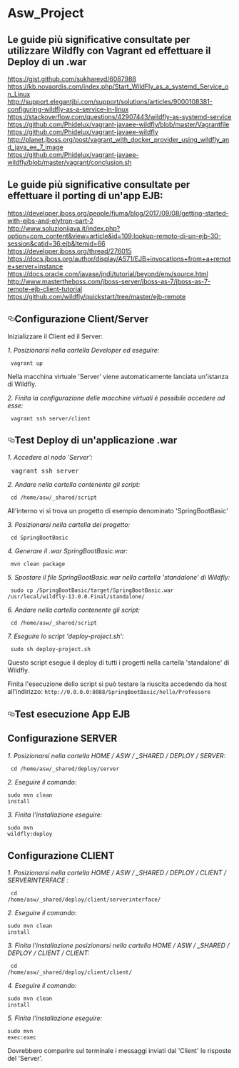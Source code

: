 # Asw_Project


## Le guide più significative consultate per utilizzare Wildfly con Vagrant ed effettuare il Deploy di un .war 

https://gist.github.com/sukharevd/6087988 <br />
https://kb.novaordis.com/index.php/Start_WildFly_as_a_systemd_Service_on_Linux <br />
http://support.elegantjbi.com/support/solutions/articles/9000108381-configuring-wildfly-as-a-service-in-linux <br />
https://stackoverflow.com/questions/42907443/wildfly-as-systemd-service <br />
https://github.com/Phidelux/vagrant-javaee-wildfly/blob/master/Vagrantfile <br />
https://github.com/Phidelux/vagrant-javaee-wildfly <br />
http://planet.jboss.org/post/vagrant_with_docker_provider_using_wildfly_and_java_ee_7_image <br />
https://github.com/Phidelux/vagrant-javaee-wildfly/blob/master/vagrant/conclusion.sh <br />

## Le guide più significative consultate per effettuare il porting di un'app EJB:

https://developer.jboss.org/people/fjuma/blog/2017/09/08/getting-started-with-ejbs-and-elytron-part-2 <br />
http://www.soluzionijava.it/index.php?option=com_content&view=article&id=109:lookup-remoto-di-un-ejb-30-session&catid=36:ejb&Itemid=66 <br />
https://developer.jboss.org/thread/276015 <br />
https://docs.jboss.org/author/display/AS71/EJB+invocations+from+a+remote+server+instance <br />
https://docs.oracle.com/javase/jndi/tutorial/beyond/env/source.html <br />
http://www.mastertheboss.com/jboss-server/jboss-as-7/jboss-as-7-remote-ejb-client-tutorial <br />
https://github.com/wildfly/quickstart/tree/master/ejb-remote <br />

<h2><a id="user-content-usage" class="anchor" aria-hidden="true" href="#usage"><svg class="octicon octicon-link" viewBox="0 0 16 16" version="1.1" width="16" height="16" aria-hidden="true"><path fill-rule="evenodd" d="M4 9h1v1H4c-1.5 0-3-1.69-3-3.5S2.55 3 4 3h4c1.45 0 3 1.69 3 3.5 0 1.41-.91 2.72-2 3.25V8.59c.58-.45 1-1.27 1-2.09C10 5.22 8.98 4 8 4H4c-.98 0-2 1.22-2 2.5S3 9 4 9zm9-3h-1v1h1c1 0 2 1.22 2 2.5S13.98 12 13 12H9c-.98 0-2-1.22-2-2.5 0-.83.42-1.64 1-2.09V6.25c-1.09.53-2 1.84-2 3.25C6 11.31 7.55 13 9 13h4c1.45 0 3-1.69 3-3.5S14.5 6 13 6z"></path></svg></a>Configurazione Client/Server</h2>

Inizializzare il Client ed il Server:

*1. Posizionarsi nella cartella Developer ed eseguire:*
<pre><code> vagrant up </code></pre>

Nella macchina virtuale 'Server' viene automaticamente lanciata un'istanza di Wildfly.

*2. Finita la configurazione delle macchine virtuali è possibile accedere ad esse:*
<pre><code> vagrant ssh server/client </code></pre>

<h2><a id="user-content-usage" class="anchor" aria-hidden="true" href="#usage"><svg class="octicon octicon-link" viewBox="0 0 16 16" version="1.1" width="16" height="16" aria-hidden="true"><path fill-rule="evenodd" d="M4 9h1v1H4c-1.5 0-3-1.69-3-3.5S2.55 3 4 3h4c1.45 0 3 1.69 3 3.5 0 1.41-.91 2.72-2 3.25V8.59c.58-.45 1-1.27 1-2.09C10 5.22 8.98 4 8 4H4c-.98 0-2 1.22-2 2.5S3 9 4 9zm9-3h-1v1h1c1 0 2 1.22 2 2.5S13.98 12 13 12H9c-.98 0-2-1.22-2-2.5 0-.83.42-1.64 1-2.09V6.25c-1.09.53-2 1.84-2 3.25C6 11.31 7.55 13 9 13h4c1.45 0 3-1.69 3-3.5S14.5 6 13 6z"></path></svg></a>Test Deploy di un'applicazione .war</h2>

*1. Accedere al nodo 'Server':*
<pre></code> vagrant ssh server </pre></code>

*2. Andare nella cartella contenente gli script:*
<pre><code> cd /home/asw/_shared/script </code></pre>

All'interno vi si trova un progetto di esempio denominato 'SpringBootBasic'

*3. Posizionarsi nella cartella del progetto:*
<pre><code> cd SpringBootBasic </pre></code>

*4. Generare il .war SpringBootBasic.war:*
<pre><code> mvn clean package </pre></code>

*5. Spostare il file SpringBootBasic.war nella cartella 'standalone' di Wildfly:*
<pre><code> sudo cp /SpringBootBasic/target/SpringBootBasic.war /usr/local/wildfly-13.0.0.Final/standalone/ </pre></code>

*6. Andare nella cartella contenente gli script:*
<pre><code> cd /home/asw/_shared/script </code></pre>

*7. Eseguire lo script 'deploy-project.sh':*
<pre><code> sudo sh deploy-project.sh </pre></code>

Questo script esegue il deploy di tutti i progetti nella cartella 'standalone' di Wildfly.

Finita l'esecuzione dello script si può testare la riuscita accedendo da host all'indirizzo: 
    `http://0.0.0.0:8088/SpringBootBasic/hello/Professore`

<h2><a id="user-content-usage" class="anchor" aria-hidden="true" href="#usage"><svg class="octicon octicon-link" viewBox="0 0 16 16" version="1.1" width="16" height="16" aria-hidden="true"><path fill-rule="evenodd" d="M4 9h1v1H4c-1.5 0-3-1.69-3-3.5S2.55 3 4 3h4c1.45 0 3 1.69 3 3.5 0 1.41-.91 2.72-2 3.25V8.59c.58-.45 1-1.27 1-2.09C10 5.22 8.98 4 8 4H4c-.98 0-2 1.22-2 2.5S3 9 4 9zm9-3h-1v1h1c1 0 2 1.22 2 2.5S13.98 12 13 12H9c-.98 0-2-1.22-2-2.5 0-.83.42-1.64 1-2.09V6.25c-1.09.53-2 1.84-2 3.25C6 11.31 7.55 13 9 13h4c1.45 0 3-1.69 3-3.5S14.5 6 13 6z"></path></svg></a>Test esecuzione App EJB</h2>


## Configurazione SERVER
*1. Posizionarsi nella cartella HOME / ASW / _SHARED / DEPLOY / SERVER:*
    <pre><code> cd /home/asw/_shared/deploy/server </pre></code>

*2. Eseguire il comando:*
    <pre><code>sudo mvn clean install</code></pre>

*3. Finita l'installazione eseguire:*
    <pre><code>sudo mvn wildfly:deploy</code></pre>

## Configurazione CLIENT
*1. Posizionarsi nella cartella HOME / ASW / _SHARED / DEPLOY  / CLIENT / SERVERINTERFACE :*
    <pre><code> cd /home/asw/_shared/deploy/client/serverinterface/ </pre></code>

*2. Eseguire il comando:*
    <pre><code>sudo mvn clean install</code></pre>
    
*3. Finita l'installazione posizionarsi nella cartella HOME / ASW / _SHARED / DEPLOY / CLIENT / CLIENT:* 
    <pre><code> cd /home/asw/_shared/deploy/client/client/ </pre></code>
    
*4. Eseguire il comando:*
    <pre><code>sudo mvn clean install</code></pre>

*5. Finita l'installazione eseguire:*
    <pre><code>sudo mvn exec:exec</code></pre>

Dovrebbero comparire sul terminale i messaggi inviati dal 'Client' le risposte del 'Server'.









